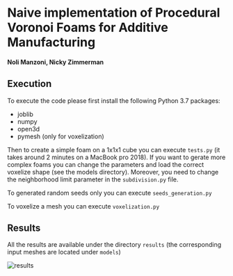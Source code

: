# Naive implementation of Procedural Voronoi Foams for Additive Manufacturing

#### Noli Manzoni, Nicky Zimmerman

## Execution

To execute the code please first install the following Python 3.7 packages:

- joblib
- numpy
- open3d
- pymesh (only for voxelization)

Then to create a simple foam on a 1x1x1 cube you can execute `tests.py` (it takes around 2 minutes on a MacBook pro 2018). If you want to gerate more complex foams you can change the parameters and load the correct voxelize shape (see the models directory). Moreover, you need to change the neighborhood limit parameter in the `subdivision.py` file.

To generated random seeds only you can execute `seeds_generation.py`

To voxelize a mesh you can execute `voxelization.py`

## Results
All the results are available under the directory `results` (the corresponding input meshes are located under `models`)

![results](https://github.com/raikilon/voronoi-foams/blob/master/results/results.gif)




